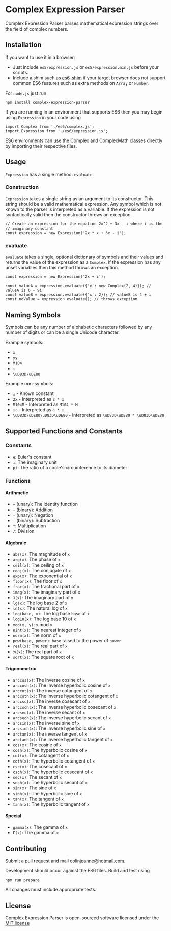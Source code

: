 # Complex Expression Parser

Complex Expression Parser parses mathematical expression strings over the field
of complex numbers.

## Installation

If you want to use it in a browser:

* Just include `es5/expression.js` or `es5/expression.min.js` before your scripts.
* Include a shim such as [es6-shim](https://github.com/paulmillr/es6-shim/) if
your target browser does not support common ES6 features such as extra methods
on `Array` or `Number`.

For `node.js` just run

    npm install complex-expression-parser

If you are running in an environment that supports ES6 then you may begin using
`Expression` in your code using

    import Complex from './es6/complex.js';
    import Expression from './es6/expression.js';

ES6 environments can use the Complex and ComplexMath classes directly by
importing their respective files.

## Usage

`Expression` has a single method: `evaluate`.

### Construction

`Expression` takes a single string as an argument to its constructor. This
string should be a valid mathematical expression. Any symbol which is not known
to the parser is interpreted as a variable. If the expression is not
syntactically valid then the constructor throws an exception.

    // Create an expression for the equation 2x^2 + 3x - i where i is the
    // imaginary constant
    const expression = new Expression('2x * x + 3x - i');

### evaluate

`evaluate` takes a single, optional dictionary of symbols and their values and
returns the value of the expression as a `Complex`. If the expression has any
unset variables then this method throws an exception.

    const expression = new Expression('2x + i');

    const valueA = expression.evaluate({'x': new Complex(2, 4)}); // valueA is 6 + 9i
    const valueB = expression.evaluate({'x': 2}); // valueB is 4 + i
    const noValue = expression.evaluate(); // throws exception

## Naming Symbols

Symbols can be any number of alphabetic characters followed by any number of
digits or can be a single Unicode character.

Example symbols:

* `x`
* `yy`
* `M104`
* `☃`
* `\uD83D\uDE80`

Example non-symbols:

* `i` - Known constant
* `2x` - Interpreted as `2 * x`
* `M104M` - Interpreted as `M104 * M`
* `☃☃` - Interpreted as `☃ * ☃`
* `\uD83D\uDE80\uD83D\uDE80` - Interpreted as `\uD83D\uDE80 * \uD83D\uDE80`

## Supported Functions and Constants

### Constants

* `e`: Euler's constant
* `i`: The imaginary unit
* `pi`: The ratio of a circle's circumference to its diameter

### Functions

#### Arithmetic
* `+` (unary): The identity function
* `+` (binary): Addition
* `-` (unary): Negation
* `-` (binary): Subtraction
* `*`: Multiplication
* `/`: Division

#### Algebraic
* `abs(x)`: The magnitude of `x`
* `arg(x)`: The phase of `x`
* `ceil(x)`: The ceiling of `x`
* `conj(x)`: The conjugate of `x`
* `exp(x)`: The exponential of `x`
* `floor(x)`: The floor of `x`
* `frac(x)`: The fractional part of `x`
* `imag(x)`: The imaginary part of `x`
* `ℑ(x)`: The imaginary part of `x`
* `lg(x)`: The log base 2 of `x`
* `ln(x)`: The natural log of `x`
* `log(base, x)`: The log base `base` of `x`
* `log10(x)`: The log base 10 of `x`
* `mod(x, y)`: `x` mod `y`
* `nint(x)`: The nearest integer of `x`
* `norm(x)`: The norm of `x`
* `pow(base, power)`: `base` raised to the power of `power`
* `real(x)`: The real part of `x`
* `ℜ(x)`: The real part of `x`
* `sqrt(x)`: The square root of `x`

#### Trigonometric
* `arccos(x)`: The inverse cosine of `x`
* `arccosh(x)`: The inverse hyperbolic cosine of `x`
* `arccot(x)`: The inverse cotangent of `x`
* `arccoth(x)`: The inverse hyperbolic cotangent of `x`
* `arccsc(x)`: The inverse cosecant of `x`
* `arccsch(x)`: The inverse hyperbolic cosecant of `x`
* `arcsec(x)`: The inverse secant of `x`
* `arcsech(x)`: The inverse hyperbolic secant of `x`
* `arcsin(x)`: The inverse sine of `x`
* `arcsinh(x)`: The inverse hyperbolic sine of `x`
* `arctan(x)`: The inverse tangent of `x`
* `arctanh(x)`: The inverse hyperbolic tangent of `x`
* `cos(x)`: The cosine of `x`
* `cosh(x)`: The hyperbolic cosine of `x`
* `cot(x)`: The cotangent of `x`
* `coth(x)`: The hyperbolic cotangent of `x`
* `csc(x)`: The cosecant of `x`
* `csch(x)`: The hyperbolic cosecant of `x`
* `sec(x)`: The secant of `x`
* `sech(x)`: The hyperbolic secant of `x`
* `sin(x)`: The sine of `x`
* `sinh(x)`: The hyperbolic sine of `x`
* `tan(x)`: The tangent of `x`
* `tanh(x)`: The hyperbolic tangent of `x`

#### Special
* `gamma(x)`: The gamma of `x`
* `Γ(x)`: The gamma of `x`

## Contributing

Submit a pull request and mail <colinjeanne@hotmail.com>.

Development should occur against the ES6 files. Build and test using

    npm run prepare

All changes must include appropriate tests.

## License

Complex Expression Parser is open-sourced software licensed under the
[MIT license](http://opensource.org/licenses/MIT)
